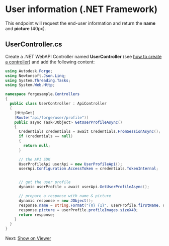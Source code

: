 # User information (.NET Framework)

This endpoint will request the end-user information and return the **name** and **picture** (40px).

## UserController.cs

Create a .NET WebAPI Controller named **UserController** (see [how to create a controller](environment/setup/net_controller)) and add the following content:

```csharp
using Autodesk.Forge;
using Newtonsoft.Json.Linq;
using System.Threading.Tasks;
using System.Web.Http;

namespace forgesample.Controllers
{
  public class UserController : ApiController
  {
    [HttpGet]
    [Route("api/forge/user/profile")]
    public async Task<JObject> GetUserProfileAsync()
    {
      Credentials credentials = await Credentials.FromSessionAsync();
      if (credentials == null)
      {
        return null;
      }

      // the API SDK
      UserProfileApi userApi = new UserProfileApi();
      userApi.Configuration.AccessToken = credentials.TokenInternal;


      // get the user profile
      dynamic userProfile = await userApi.GetUserProfileAsync();

      // prepare a response with name & picture
      dynamic response = new JObject();
      response.name = string.Format("{0} {1}", userProfile.firstName, userProfile.lastName);
      response.picture = userProfile.profileImages.sizeX40;
      return response;
    }
  }
}
```

Next: [Show on Viewer](viewer/3legged/readme)
